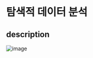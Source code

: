 # 탐색적 데이터 분석

## description

![image](https://user-images.githubusercontent.com/108312195/196313676-8270e19e-e6b1-475e-a4ef-1b0e19338d31.png)
